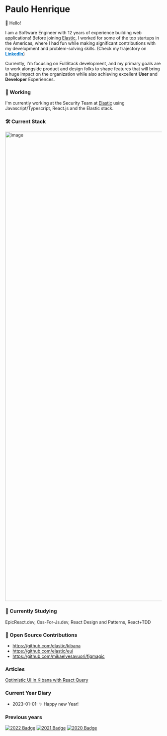 
# Paulo Henrique
👋  Hello!

I am a Software Engineer with 12 years of experience building web applications! Before joining [Elastic](https://elastic.co/), I worked for some of the top startups in the Americas, where I had fun while making significant contributions with my development and problem-solving skills. (Check my trajectory on <a href="https://www.linkedin.com/in/paulohenriquesilva/" style="color: #0177CC"><b>LinkedIn</b></a>)

Currently, I'm focusing on FullStack development, and my primary goals are to work alongside product and design folks to shape features that will bring a huge impact on the organization while also achieving excellent **User** and  **Developer** Experiences.


### 🏢  Working
I'm currently working at the Security Team at [Elastic](https://elastic.co) using Javascript/Typescript, React.js and the Elastic stack.

### 🛠  Current Stack

<img width="1508" alt="image" src="https://user-images.githubusercontent.com/19270322/210275333-1ec6205b-d32c-4b8d-8e0d-75e56fdceb01.png">

### 🔭  Currently Studying

EpicReact.dev, Css-For-Js.dev, React Design and Patterns, React+TDD

### 🙌 Open Source Contributions

- https://github.com/elastic/kibana
- https://github.com/elastic/eui
- https://github.com/mikaelvesavuori/figmagic

### Articles
[Optimistic UI in Kibana with React Query](https://discuss.elastic.co/t/dec-8th-2021-en-optimistic-ui-in-kibana-with-react-query/289214)

### Current Year Diary
- 2023-01-01: ✨ Happy new Year!

### Previous years

[![2022 Badge](https://img.shields.io/badge/-2021-blue)](https://github.com/opauloh/opauloh/tree/2b22c2651cf53e733c275e155e787141c91731c3)
[![2021 Badge](https://img.shields.io/badge/-2021-green)](https://github.com/opauloh/opauloh/tree/070beafde17ea1eb514dc35cd49a52a341bfb24d)
[![2020 Badge](https://img.shields.io/badge/-2020-yellow)](https://github.com/opauloh/opauloh/tree/18965572e9d19767d00fe06b62adaa46039f45d3)

